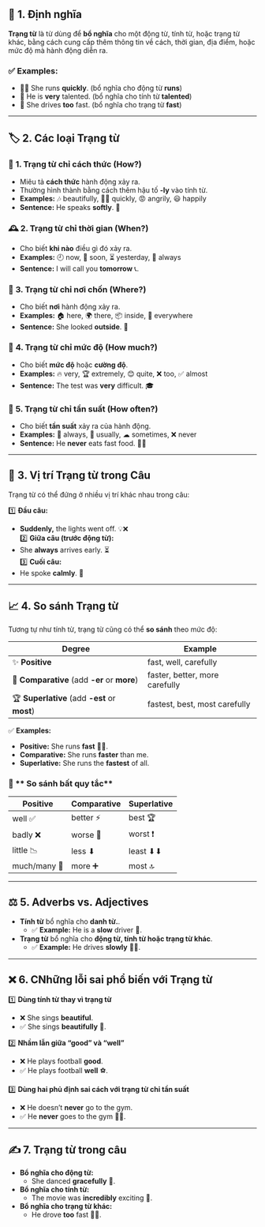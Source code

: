 ## 📝 **1. Định nghĩa**

**Trạng từ** là từ dùng để **bổ nghĩa** cho một động từ, tính từ, hoặc trạng từ khác, bằng cách cung cấp thêm thông tin về cách, thời gian, địa điểm, hoặc mức độ mà hành động diễn ra.

### ✅ **Examples:**

- 🏃‍♂️ She runs **quickly**. (bổ nghĩa cho động từ **runs**)
- 🎤 He is **very** talented. (bổ nghĩa cho tính từ **talented**)
- 🚗 She drives **too** fast. (bổ nghĩa cho trạng từ **fast**)

---

## 🏷 **2. Các loại Trạng từ**

### 🔹 **1. Trạng từ chỉ cách thức (How?)**

- Miêu tả **cách thức** hành động xảy ra.
- Thường hình thành bằng cách thêm hậu tố **-ly** vào tính từ.
- **Examples:** 🎶 beautifully, 🏃‍♂️ quickly, 😡 angrily, 😃 happily
- **Sentence:** He speaks **softly**. 🎤

### 🕰 **2. Trạng từ chỉ thời gian (When?)**

- Cho biết **khi nào** điều gì đó xảy ra.
- **Examples:** 🕘 now, 🚀 soon, ⏳ yesterday, 📆 always
- **Sentence:** I will call you **tomorrow** 📞.

### 📍 **3. Trạng từ chỉ nơi chốn (Where?)**

- Cho biết **nơi** hành động xảy ra.
- **Examples:** 🏠 here, 🌍 there, 📦 inside, 🌟 everywhere
- **Sentence:** She looked **outside**. 👀

### 📏 **4. Trạng từ chỉ mức độ (How much?)**

- Cho biết **mức độ** hoặc **cường độ**.
- **Examples:** 🔥 very, 🏆 extremely, 😊 quite, ❌ too, ✅ almost
- **Sentence:** The test was **very** difficult. 🎓

### 🔄 **5. Trạng từ chỉ tần suất (How often?)**

- Cho biết **tần suất** xảy ra của hành động.
- **Examples:** 💯 always, 🔁 usually, ☁ sometimes, ❌ never
- **Sentence:** He **never** eats fast food. 🍔❌

---

## 🔀 **3. Vị trí Trạng từ trong Câu**

Trạng từ có thể đứng ở nhiều vị trí khác nhau trong câu:

1️⃣ **Đầu câu:**

- **Suddenly,** the lights went off. 💡❌  
    2️⃣ **Giữa câu (trước động từ):**
- She **always** arrives early. ⏳  
    3️⃣ **Cuối câu:**
- He spoke **calmly**. 🎤

---

## 📈 **4. So sánh Trạng từ**

Tương tự như tính từ, trạng từ cũng có thể **so sánh** theo mức độ:

|**Degree**|**Example**|
|---|---|
|✨ **Positive**|fast, well, carefully|
|🚀 **Comparative** (add **-er** or **more**)|faster, better, more carefully|
|🏆 **Superlative** (add **-est** or **most**)|fastest, best, most carefully|

✅ **Examples:**

- **Positive:** She runs **fast** 🏃‍♀️.
- **Comparative:** She runs **faster** than me.
- **Superlative:** She runs the **fastest** of all.

### 🔄 ** So sánh bất quy tắc**

|**Positive**|**Comparative**|**Superlative**|
|---|---|---|
|well ✅|better ⚡|best 🏆|
|badly ❌|worse 🚫|worst ❗|
|little 📉|less ⬇|least ⬇⬇|
|much/many 🔢|more ➕|most 🔝|

---

## ⚖ **5. Adverbs vs. Adjectives**

- **Tính từ** bổ nghĩa cho **danh từ.**.
    - ✅ **Example:** He is a **slow** driver 🚗.
- **Trạng từ** bổ nghĩa cho **động từ, tính từ hoặc trạng từ khác**.
    - ✅ **Example:** He drives **slowly** 🚗💨.

---

## ❌ **6. CNhững lỗi sai phổ biến với Trạng từ**

1️⃣ **Dùng tính từ thay vì trạng từ**

- ❌ She sings **beautiful**.
- ✅ She sings **beautifully** 🎤.

2️⃣ **Nhầm lẫn giữa “good” và “well”**

- ❌ He plays football **good**.
- ✅ He plays football **well** ⚽.

3️⃣ **Dùng hai phủ định sai cách với trạng từ chỉ tần suất**

- ❌ He doesn’t **never** go to the gym.
- ✅ He **never** goes to the gym 🏋‍♂️.

---

## ✍ **7. Trạng từ trong câu**

- **Bổ nghĩa cho động từ:**
    - She danced **gracefully** 💃.
- **Bổ nghĩa cho tính từ:**
    - The movie was **incredibly** exciting 🎥.
- **Bổ nghĩa cho trạng từ khác:**
    - He drove **too** fast 🚗💨.